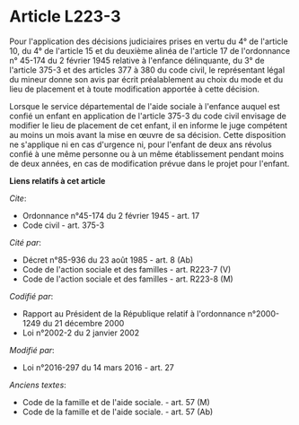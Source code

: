 # Article L223-3

Pour l'application des décisions judiciaires prises en vertu du 4° de l'article 10, du 4° de l'article 15 et du deuxième
alinéa de l'article 17 de l'ordonnance n° 45-174 du 2 février 1945 relative à l'enfance délinquante, du 3° de l'article 375-3
et des articles 377 à 380 du code civil, le représentant légal du mineur donne son avis par écrit préalablement au choix du
mode et du lieu de placement et à toute modification apportée à cette décision.

Lorsque le service départemental de l'aide sociale à l'enfance auquel est confié un enfant en application de l'article 375-3
du code civil envisage de modifier le lieu de placement de cet enfant, il en informe le juge compétent au moins un mois avant
la mise en œuvre de sa décision. Cette disposition ne s'applique ni en cas d'urgence ni, pour l'enfant de deux ans révolus
confié à une même personne ou à un même établissement pendant moins de deux années, en cas de modification prévue dans le
projet pour l'enfant.

**Liens relatifs à cet article**

_Cite_:

  - Ordonnance n°45-174 du 2 février 1945 - art. 17
  - Code civil - art. 375-3

_Cité par_:

  - Décret n°85-936 du 23 août 1985 - art. 8 (Ab)
  - Code de l'action sociale et des familles - art. R223-7 (V)
  - Code de l'action sociale et des familles - art. R223-8 (M)

_Codifié par_:

  - Rapport au Président de la République relatif à l'ordonnance n°2000-1249 du 21 décembre 2000
  - Loi n°2002-2 du 2 janvier 2002

_Modifié par_:

  - Loi n°2016-297 du 14 mars 2016 - art. 27

_Anciens textes_:

  - Code de la famille et de l'aide sociale. - art. 57 (M)
  - Code de la famille et de l'aide sociale. - art. 57 (Ab)

